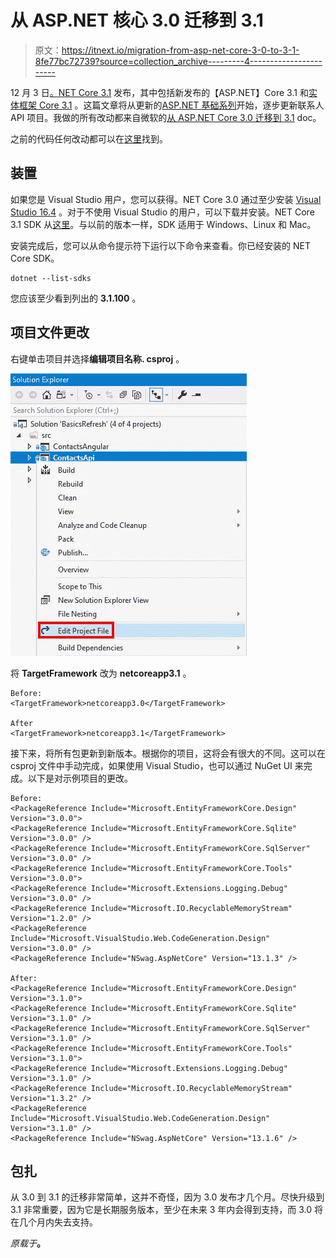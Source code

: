 # 从 ASP.NET 核心 3.0 迁移到 3.1

> 原文：<https://itnext.io/migration-from-asp-net-core-3-0-to-3-1-8fe77bc72739?source=collection_archive---------4----------------------->

12 月 3 日[。NET Core 3.1](https://devblogs.microsoft.com/dotnet/announcing-net-core-3-1/) 发布，其中包括新发布的【ASP.NET】Core 3.1 和[实体框架 Core 3.1](https://devblogs.microsoft.com/dotnet/announcing-entity-framework-core-3-1-and-entity-framework-6-4/) 。这篇文章将从更新的[ASP.NET 基础系列](https://elanderson.net/category/asp-net-core/asp-net-core-basics/)开始，逐步更新联系人 API 项目。我做的所有改动都来自微软的[从 ASP.NET Core 3.0 迁移到 3.1](https://docs.microsoft.com/en-us/aspnet/core/migration/30-to-31?view=aspnetcore-3.1) doc。

之前的代码任何改动都可以在[这里](https://github.com/elanderson/ASP.NET-Core-Basics-Refresh/tree/c1b24de0d44dfc45d379b91d721842656c4ba3d8)找到。

## 装置

如果您是 Visual Studio 用户，您可以获得。NET Core 3.0 通过至少安装 [Visual Studio 16.4](https://visualstudio.microsoft.com/downloads/) 。对于不使用 Visual Studio 的用户，可以下载并安装。NET Core 3.1 SDK 从[这里](https://dotnet.microsoft.com/download/dotnet-core/3.1)。与以前的版本一样，SDK 适用于 Windows、Linux 和 Mac。

安装完成后，您可以从命令提示符下运行以下命令来查看。你已经安装的 NET Core SDK。

```
dotnet --list-sdks
```

您应该至少看到列出的 **3.1.100** 。

## 项目文件更改

右键单击项目并选择**编辑项目名称. csproj** 。

![](img/8f21fd826d613d67cc02a98397fce48e.png)

将 **TargetFramework** 改为 **netcoreapp3.1** 。

```
Before:
<TargetFramework>netcoreapp3.0</TargetFramework>

After
<TargetFramework>netcoreapp3.1</TargetFramework>
```

接下来，将所有包更新到新版本。根据你的项目，这将会有很大的不同。这可以在 csproj 文件中手动完成，如果使用 Visual Studio，也可以通过 NuGet UI 来完成。以下是对示例项目的更改。

```
Before:
<PackageReference Include="Microsoft.EntityFrameworkCore.Design" Version="3.0.0">
<PackageReference Include="Microsoft.EntityFrameworkCore.Sqlite" Version="3.0.0" />
<PackageReference Include="Microsoft.EntityFrameworkCore.SqlServer" Version="3.0.0" />
<PackageReference Include="Microsoft.EntityFrameworkCore.Tools" Version="3.0.0">
<PackageReference Include="Microsoft.Extensions.Logging.Debug" Version="3.0.0" />
<PackageReference Include="Microsoft.IO.RecyclableMemoryStream" Version="1.2.0" />
<PackageReference Include="Microsoft.VisualStudio.Web.CodeGeneration.Design" Version="3.0.0" />
<PackageReference Include="NSwag.AspNetCore" Version="13.1.3" />

After:
<PackageReference Include="Microsoft.EntityFrameworkCore.Design" Version="3.1.0">
<PackageReference Include="Microsoft.EntityFrameworkCore.Sqlite" Version="3.1.0" />
<PackageReference Include="Microsoft.EntityFrameworkCore.SqlServer" Version="3.1.0" />
<PackageReference Include="Microsoft.EntityFrameworkCore.Tools" Version="3.1.0">
<PackageReference Include="Microsoft.Extensions.Logging.Debug" Version="3.1.0" />
<PackageReference Include="Microsoft.IO.RecyclableMemoryStream" Version="1.3.2" />
<PackageReference Include="Microsoft.VisualStudio.Web.CodeGeneration.Design" Version="3.1.0" />
<PackageReference Include="NSwag.AspNetCore" Version="13.1.6" />
```

## 包扎

从 3.0 到 3.1 的迁移非常简单，这并不奇怪，因为 3.0 发布才几个月。尽快升级到 3.1 非常重要，因为它是长期服务版本，至少在未来 3 年内会得到支持，而 3.0 将在几个月内失去支持。

*原载于*[](https://elanderson.net/2020/01/migration-from-asp-net-core-3-0-to-3-1/)**。**